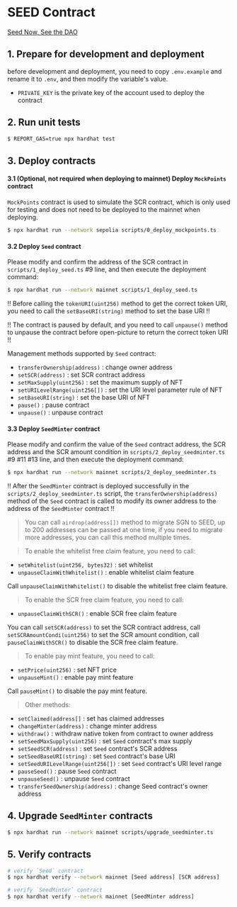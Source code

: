 # SEED Contract

[Seed Now, See the DAO](https://seed.seedao.xyz/)

## 1. Prepare for development and deployment

before development and deployment, you need to copy `.env.example` and rename it to `.env`, and then modify the variable's value.

- `PRIVATE_KEY` is the private key of the account used to deploy the contract

## 2. Run unit tests

```bash
$ REPORT_GAS=true npx hardhat test
```

## 3. Deploy contracts

#### 3.1 (Optional, not required when deploying to mainnet) Deploy `MockPoints` contract

`MockPoints` contract is used to simulate the SCR contract, which is only used for testing and does not need to be deployed to the mainnet when deploying.

```bash
$ npx hardhat run --network sepolia scripts/0_deploy_mockpoints.ts
```

#### 3.2 Deploy `Seed` contract

Please modify and confirm the address of the SCR contract in `scripts/1_deploy_seed.ts` #9 line, and then execute the deployment command:

```bash
$ npx hardhat run --network mainnet scripts/1_deploy_seed.ts
```

!! Before calling the `tokenURI(uint256)` method to get the correct token URI, you need to call the `setBaseURI(string)` method to set the base URI !!

!! The contract is paused by default, and you need to call `unpause()` method to unpause the contract before open-picture to return the correct token URI !!

Management methods supported by `Seed` contract:

- `transferOwnership(address)` : change owner address
- `setSCR(address)` : set SCR contract address
- `setMaxSupply(uint256)` : set the maximum supply of NFT
- `setURILevelRange(uint256[])` : set the URI level parameter rule of NFT
- `setBaseURI(string)` : set the base URI of NFT
- `pause()` : pause contract
- `unpause()` : unpause contract

#### 3.3 Deploy `SeedMinter` contract

Please modify and confirm the value of the `Seed` contract address, the SCR address and the SCR amount condition in `scripts/2_deploy_seedminter.ts` #9 #11 #13 line, and then execute the deployment command:

```bash
$ npx hardhat run --network mainnet scripts/2_deploy_seedminter.ts
```

!! After the `SeedMinter` contract is deployed successfully in the `scripts/2_deploy_seedminter.ts` script, the `transferOwnership(address)` method of the `Seed` contract is called to modify its owner address to the address of the `SeedMinter` contract !!

> You can call `airdrop(address[])` method to migrate SGN to SEED, up to 200 addresses can be passed at one time, if you need to migrate more addresses, you can call this method multiple times.

> To enable the whitelist free claim feature, you need to call:

- `setWhitelist(uint256, bytes32)` : set whitelist
- `unpauseClaimWithWhitelist()` : enable whitelist claim feature

Call `unpauseClaimWithWhitelist()` to disable the whitelist free claim feature.

> To enable the SCR free claim feature, you need to call:

- `unpauseClaimWithSCR()` : enable SCR free claim feature

You can call `setSCR(address)` to set the SCR contract address, call `setSCRAmountCondi(uint256)` to set the SCR amount condition, call `pauseClaimWithSCR()` to disable the SCR free claim feature.

> To enable pay mint feature, you need to call:

- `setPrice(uint256)` : set NFT price
- `unpauseMint()` : enable pay mint feature

Call `pauseMint()` to disable the pay mint feature.

> Other methods:

- `setClaimed(address[]` : set has claimed addresses
- `changeMinter(address)` : change minter address
- `withdraw()` : withdraw native token from contract to owner address
- `setSeedMaxSupply(uint256)` : set `Seed` contract's max supply
- `setSeedSCR(address)` : set `Seed` contract's SCR address
- `setSeedBaseURI(string)` : set `Seed` contract's base URI
- `setSeedURILevelRange(uint256[])` : set `Seed` contract's URI level range
- `pauseSeed()` : pause `Seed` contract
- `unpauseSeed()` : unpause `Seed` contract
- `transferSeedOwnership(address)` : change Seed contract's owner address

## 4. Upgrade `SeedMinter` contracts

```bash
$ npx hardhat run --network mainnet scripts/upgrade_seedminter.ts
```

## 5. Verify contracts

```bash
# verify `Seed` contract
$ npx hardhat verify --network mainnet [Seed address] [SCR address]

# verify `SeedMinter` contract
$ npx hardhat verify --network mainnet [SeedMinter address]
```
